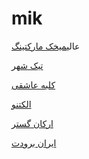 # mik
عالی<a href="https://mikhakmarkting.ir/">میخک مارکتینگ</a> 

 <a href="https://tikshahr.ir/">تیک شهر</a> 

 <a href="https://kolbeasheghi.ir/">کلبه عاشقی</a> 

 <a href="https://electno.com/">الکتنو</a> 

 <a href="https://arkagra.com/">ارکان گستر</a> 

 <a href="https://iranbroodat.com/">ایران برودت</a>
